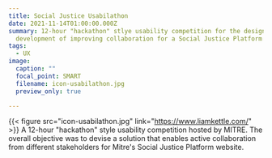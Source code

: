 ```yaml
---
title: Social Justice Usabilathon
date: 2021-11-14T01:00:00.000Z
summary: 12-hour "hackathon" stlye usability competition for the design and
  development of improving collaboration for a Social Justice Platform
tags:
  - UX
image:
  caption: ""
  focal_point: SMART
  filename: icon-usabilathon.jpg
  preview_only: true

---
```

{{< figure src="icon-usabilathon.jpg" link="https://www.liamkettle.com/" >}}
A 12-hour "hackathon" style usability competition hosted by MITRE. The overall objective was to devise a solution that enables active collaboration from different stakeholders for Mitre's Social Justice Platform website.
